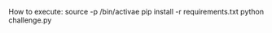 How to execute:
source -p <path to Virtual env>/bin/activae
pip install -r requirements.txt
python challenge.py
